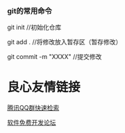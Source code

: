 ### git的常用命令


git init //初始化仓库


git add . //将修改放入暂存区（暂存修改）


git commit -m "XXXX" //提交修改




 # 良心友情链接

[腾讯QQ群快速检索](http://u.720life.cn/s/8cf73f7c)

[软件免费开发论坛](http://u.720life.cn/s/bbb01dc0)